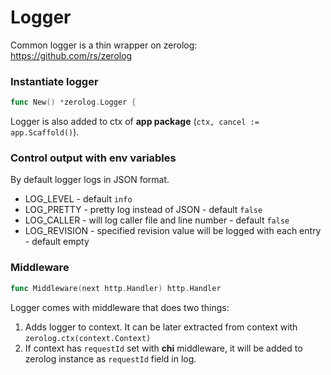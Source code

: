 # Logger
Common logger is a thin wrapper on zerolog:  
https://github.com/rs/zerolog

### Instantiate logger
```go
func New() *zerolog.Logger {
```
Logger is also added to ctx of __app package__ (`ctx, cancel := app.Scaffold()`).

### Control output with env variables
By default logger logs in JSON format.
- LOG_LEVEL - default `info`
- LOG_PRETTY - pretty log instead of JSON - default `false`
- LOG_CALLER - will log caller file and line number - default `false`
- LOG_REVISION - specified revision value will be logged with each entry - default empty

### Middleware
```Go
func Middleware(next http.Handler) http.Handler
```  
Logger comes with middleware that does two things:
1. Adds logger to context. It can be later extracted from context with `zerolog.ctx(context.Context)`
2. If context has `requestId` set with __chi__ middleware, it will be added to zerolog instance as `requestId` field in log.

